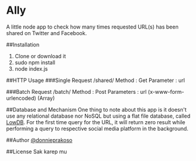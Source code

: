 Ally
====

A little node app to check how many times requested URL(s) has been shared on Twitter and Facebook. 

##Installation

1. Clone or download it
2. sudo npm install 
3. node index.js

##HTTP Usage
###Single Request
	/shared/<url>
	Method : Get
	Parameter : url
	
###Batch Request
	/batch/
	Method : Post
	Parameters : url (x-www-form-urlencoded) (Array)

##Database and Mechanism
One thing to note about this app is it doesn't use any relational database nor NoSQL but using a flat file database, called [LowDB](https://github.com/typicode/lowdb). For the first time query for the URL, it will return zero result while performing a query to respective social media platform in the background.

##Author
[@donnieprakoso
](https://twitter.com/donnieprakoso)

##License
Sak karep mu
	